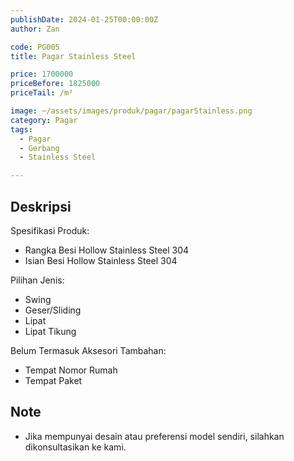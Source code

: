 ```yaml
---
publishDate: 2024-01-25T00:00:00Z
author: Zan

code: PG005
title: Pagar Stainless Steel

price: 1700000
priceBefore: 1825000
priceTail: /m²

image: ~/assets/images/produk/pagar/pagarStainless.png
category: Pagar
tags:
  - Pagar
  - Gerbang
  - Stainless Steel

---
```


## Deskripsi

Spesifikasi Produk:
- Rangka Besi Hollow Stainless Steel 304
- Isian Besi Hollow Stainless Steel 304

Pilihan Jenis:
- Swing
- Geser/Sliding
- Lipat
- Lipat Tikung

Belum Termasuk Aksesori Tambahan:
- Tempat Nomor Rumah
- Tempat Paket

## Note
- Jika mempunyai desain atau preferensi model sendiri, silahkan dikonsultasikan ke kami.